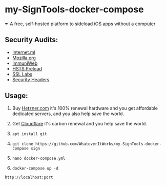 # my-SignTools-docker-compose

✒ A free, self-hosted platform to sideload iOS apps without a computer

## Security Audits:

- [Internet.ml](https://internet.nl/site//2060148/)
- [Mozilla.org](https://observatory.mozilla.org/)
- [ImmuniWeb](https://www.immuniweb.com/ssl//a8FxuGr6/)
- [HSTS Preload](https://hstspreload.org/)
- [SSL Labs](https://www.ssllabs.com/ssltest/analyze.html?d=)
- [Security Headers](https://securityheaders.com/?q=&hide=on&followRedirects=on)


## Usage:

1. Buy [Hetzner.com](https://hetzner.com) it's 100% renewal hardware and you get affordable dedicated servers, and you also help save the world.

2. Get [Cloudflare](https://cloudflare.com) it's carbon renewal and you help save the world.

3. ```apt install git```

4. ```git clone https://github.com/WhateverItWorks/my-SignTools-docker-compose sign```

5. ```nano docker-compose.yml```

6. ```docker-compose up -d```


```http://localhost:port```
